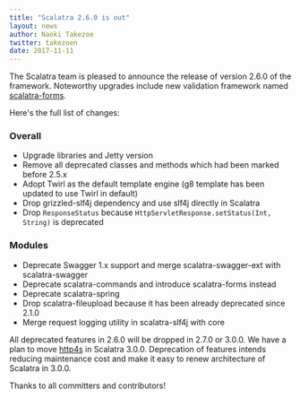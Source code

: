 ```yaml
---
title: "Scalatra 2.6.0 is out"
layout: news
author: Naoki Takezoe
twitter: takezoen
date: 2017-11-11
---
```


The Scalatra team is pleased to announce the release of version 2.6.0 of the framework. Noteworthy upgrades include new validation framework named [scalatra-forms](/guides/2.6/formats/forms.html).

<!--more-->

Here's the full list of changes:

### Overall

* Upgrade libraries and Jetty version
* Remove all deprecated classes and methods which had been marked before 2.5.x
* Adopt Twirl as the default template engine (g8 template has been updated to use Twirl in default)
* Drop grizzled-slf4j dependency and use slf4j directly in Scalatra
* Drop `ResponseStatus` because `HttpServletResponse.setStatus(Int, String)` is deprecated

### Modules

* Deprecate Swagger 1.x support and merge scalatra-swagger-ext with scalatra-swagger
* Deprecate scalatra-commands and introduce scalatra-forms instead
* Deprecate scalatra-spring
* Drop scalatra-fileupload because it has been already deprecated since 2.1.0
* Merge request logging utility in scalatra-slf4j with core

All deprecated features in 2.6.0 will be dropped in 2.7.0 or 3.0.0. We have a plan to move [http4s](https://github.com/http4s/http4s) in Scalatra 3.0.0. Deprecation of features intends reducing maintenance cost and make it easy to renew architecture of Scalatra in 3.0.0.

Thanks to all committers and contributors!
